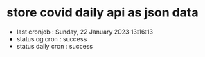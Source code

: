# store covid daily api as json data

- last cronjob : Sunday, 22 January 2023 13:16:13
- status og cron : success
- status daily cron : success
      
      